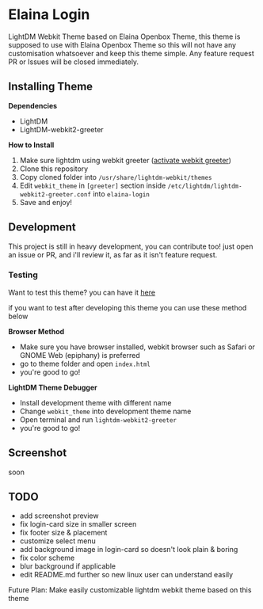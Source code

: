 # Elaina Login
LightDM Webkit Theme based on Elaina Openbox Theme, this theme is supposed to use with Elaina Openbox Theme so this will not have any customisation whatsoever and keep this theme simple.
Any feature request PR or Issues will be closed immediately.


## Installing Theme
**Dependencies**
- LightDM
- LightDM-webkit2-greeter

**How to Install**
1. Make sure lightdm using webkit greeter ([activate webkit greeter](https://wiki.archlinux.org/index.php/LightDM#Greeter))
2. Clone this repository
3. Copy cloned folder into `/usr/share/lightdm-webkit/themes`
4. Edit `webkit_theme` in `[greeter]` section inside `/etc/lightdm/lightdm-webkit2-greeter.conf` into `elaina-login`
5. Save and enjoy!

## Development
This project is still in heavy development, you can contribute too! just open an issue or PR, and i'll review it, as far as it isn't feature request.

### Testing 
Want to test this theme? you can have it [here](https://mciicrw.github.io/elaina-login)

if you want to test after developing this theme you can use these method below

**Browser Method**
- Make sure you have browser installed, webkit browser such as Safari or GNOME Web (epiphany) is preferred
- go to theme folder and open `index.html`
- you're good to go!

**LightDM Theme Debugger**
- Install development theme with different name
- Change `webkit_theme` into development theme name
- Open terminal and run `lightdm-webkit2-greeter`
- you're good to go!

## Screenshot
soon

## TODO
- add screenshot preview
- fix login-card size in smaller screen
- fix footer size & placement
- customize select menu
- add background image in login-card so doesn't look plain & boring
- fix color scheme
- blur background if applicable
- edit README.md further so new linux user can understand easily

Future Plan: Make easily customizable lightdm webkit theme based on this theme